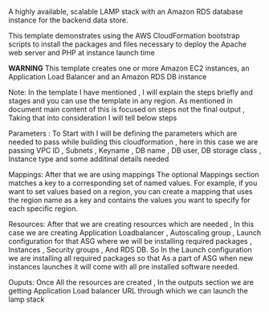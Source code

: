 A highly available, scalable LAMP stack with an Amazon RDS database instance for the backend data store.


This template demonstrates using the AWS CloudFormation bootstrap scripts to install
the packages and files necessary to deploy the Apache web server and PHP at instance
launch time

**WARNING** This template creates one or more Amazon EC2 instances,
an Application Load Balancer and an Amazon RDS DB instance

Note: In the template I have mentioned , I will explain the steps briefly and stages and you can use the template in any region. As mentioned in document main content of this is focused on steps not the final output , Taking that into consideration I will tell below steps 

Parameters : To Start with I will be defining the parameters which are needed to pass while building this cloudformation , here in this case we are passing VPC ID , Subnets , Keyname , DB name , DB user, DB storage class , Instance type and some additinal details needed

Mappings: After that we are using mappings The optional Mappings section matches a key to a corresponding set of named values. For example, if you want to set values based on a region, you can create a mapping that uses the region name as a key and contains the values you want to specify for each specific region.

Resources: After that we are creating resources which are needed , In this case we are creating Application Loadbalancer , Autoscaling group , Launch configuration for that ASG where we will be installing required packages , Instances , Security groups , And RDS DB. So In the Launch configuration we are installing all required packages so that As a part of ASG when new instances launches it will come with all pre installed software needed.

Ouputs: Once All the resources are created , In the outputs section we are getting Application Load balancer URL through which we can launch the lamp stack 

